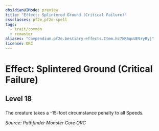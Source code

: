 ```yaml
---
obsidianUIMode: preview
title: "Effect: Splintered Ground (Critical Failure)"
cssclasses: pf2e,pf2e-spell
tags:
  - trait/common
  - remaster
aliases: "Compendium.pf2e.bestiary-effects.Item.hc7kR6quUE9ryRyj"
license: ORC
---
```

# Effect: Splintered Ground (Critical Failure)
## Level 18
### 






The creature takes a -15-foot circumstance penalty to all Speeds.

*Source: Pathfinder Monster Core*
*ORC*